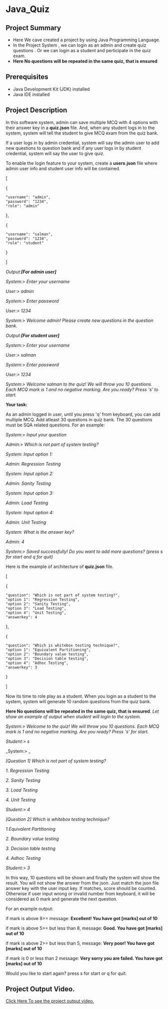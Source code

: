 # Java_Quiz

## Project Summary
- Here We cave created a project by using Java Programming Language.
- In the Project System , we can login as an admin and create quiz questions . Or we can login as a student and perticipate in the quiz exam.
- **Here No questions will be repeated in the same quiz, that is ensured**

## Prerequisites

- Java Development Kit (JDK) installed
- Java IDE installed

## Project Description
In this software system, admin can save multiple MCQ with 4 options with their answer key in a **quiz.json** file. And, when any student logs in to the system, system will tell the student to give MCQ exam from the quiz bank.

If a user logs in by admin credential, system will say the admin user to add new questions to question bank
and if any user logs in  by student credential, system will say the user to give quiz. 

To enable the login feature to your system, create a **users.json** file where admin user info and student user info will be contained.

[

  {
  
    "username": "admin",
    "password": "1234",
    "role": "admin"
  },
  
  {
  
    "username": "salman",
    "password": "1234",
    "role": "student"
    
  }
  
]


_Output:**[For admin user]**_

_System:> Enter your username_

_User:> admin_

_System:> Enter password_

_User:> 1234_

_System:> Welcome admin! Please create new questions in the question bank._ 

_Output:**[For student user]**_

_System:> Enter your username_

_User:> salman_

_System:> Enter password_

_User:> 1234_

_System:> Welcome salman to the quiz! We will throw you 10 questions. Each MCQ mark is 1 and no negative marking. Are you ready? Press 's' to start._


**Your task:**

As an admin logged in user, until you press 'q' from keyboard, you can add multiple MCQ. Add atleast 30 questions in quiz bank. The 30 questions must be SQA related questions. For an 
example:

_System:> Input your question_

_Admin:> Which is not part of system testing?_

_System: Input option 1:_

_Admin: Regression Testing_

_System: Input option 2:_

_Admin: Sanity Testing_

_System: Input option 3:_

_Admin: Load Testing_

_System: Input option 4:_

_Admin: Unit Testing_

_System: What is the answer key?_

_Admin: 4_

_System:> Saved successfully! Do you want to add more questions? (press s for start and q for quit)_


Here is the example of architecture of **quiz.json** file.


[

{

    "question": "Which is not part of system testing?",
    "option 1": "Regression Testing",
    "option 2": "Sanity Testing",
    "option 3": "Load Testing",
    "option 4": "Unit Testing",
    "answerkey": 4
    
  },
  
  {
  
  
    "question": "Which is whitebox testing technique?",
    "option 1": "Equivalent Partitioning",
    "option 2": "Boundary value testing",
    "option 3": "Decision table testing",
    "option 4": "Adhoc Testing",
    "answerkey": 3
      
  }
  
]

Now its time to role play as a student.
When you login as a student to the system, system will generate 10 random questions from the quiz bank. 

**Here No questions will be repeated in the same quiz, that is ensured**.
_Let show an example of output when student will login to the system._

_System:> Welcome to the quiz! We will throw you 10 questions. Each MCQ mark is 1 and no negative marking. Are you ready? Press 's' for start._

_Student:> s_

_System:> _

_[Question 1] Which is not part of system testing?_

_1. Regression Testing_

_2. Sanity Testing_

_3. Load Testing_

_4. Unit Testing_

_Student:> 4_

_[Question 2] Which is whitebox testing technique?_

_1.Equivalent Partitioning_

_2. Boundary value testing_

_3. Decision table testing_

_4. Adhoc Testing_

_Student:> 3_

In this way, 10 questions will be shown and finally the system will show the result. You will not show the answer from the json. Just match the json file answer key with the user input key. If matches, score should be counted. Otherwise if user input wrong or invalid number from keyboard, it will be considered as 0 mark and generate the next question.

For an example output:

if mark is above 8>= message: **Excellent! You have got [marks] out of 10**

if mark is above 5>= but less than 8, message: **Good. You have got [marks] out of 10**

if mark is above 2>= but less than 5, message: **Very poor! You have got [marks] out of 10**

if mark is 0 or less than 2 message: **Very sorry you are failed. You have got [marks] out of 10**

Would you like to start again? press s for start or q for quit.

## Project Output Video.
[Click Here To see the project output video.](https://drive.google.com/file/d/1byxdnWmQvATUiSgsa3OsaoGUPrIEADqE/view?usp=sharing)
